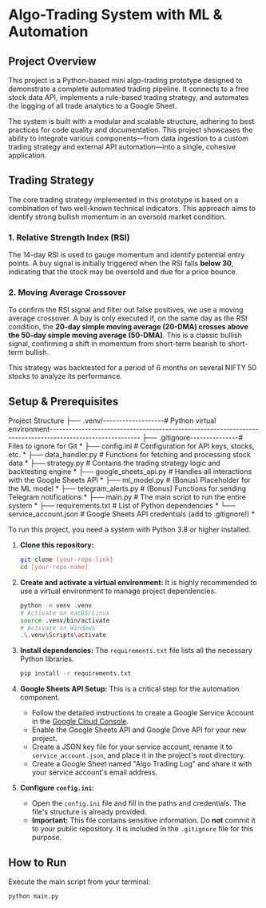 # Algo-Trading System with ML & Automation

## Project Overview

This project is a Python-based mini algo-trading prototype designed to demonstrate a complete automated trading pipeline. It connects to a free stock data API, implements a rule-based trading strategy, and automates the logging of all trade analytics to a Google Sheet.

The system is built with a modular and scalable structure, adhering to best practices for code quality and documentation. This project showcases the ability to integrate various components—from data ingestion to a custom trading strategy and external API automation—into a single, cohesive application.

## Trading Strategy

The core trading strategy implemented in this prototype is based on a combination of two well-known technical indicators. This approach aims to identify strong bullish momentum in an oversold market condition.

### 1. **Relative Strength Index (RSI)**
The 14-day RSI is used to gauge momentum and identify potential entry points. A buy signal is initially triggered when the RSI falls **below 30**, indicating that the stock may be oversold and due for a price bounce.

### 2. **Moving Average Crossover**
To confirm the RSI signal and filter out false positives, we use a moving average crossover. A buy is only executed if, on the same day as the RSI condition, the **20-day simple moving average (20-DMA) crosses above the 50-day simple moving average (50-DMA)**. This is a classic bullish signal, confirming a shift in momentum from short-term bearish to short-term bullish.

This strategy was backtested for a period of 6 months on several NIFTY 50 stocks to analyze its performance.

## Setup & Prerequisites

Project Structure
├── .venv/-------------------# Python virtual environment---------------------------------------------------------------------------------------------------------- 
├── .gitignore---------------# Files to ignore for Git                                                                                                          *
├── config.ini               # Configuration for API keys, stocks, etc.                                                                                         *
├── data_handler.py          # Functions for fetching and processing stock data                                                                                 *
├── strategy.py              # Contains the trading strategy logic and backtesting engine                                                                       *
├── google_sheets_api.py     # Handles all interactions with the Google Sheets API                                                                              *
├── ml_model.py              # (Bonus) Placeholder for the ML model                                                                                             *
├── telegram_alerts.py       # (Bonus) Functions for sending Telegram notifications                                                                             *
├── main.py                  # The main script to run the entire system                                                                                         *
├── requirements.txt         # List of Python dependencies                                                                                                      *
└── service_account.json     # Google Sheets API credentials (add to .gitignore!)                                                                               *

To run this project, you need a system with Python 3.8 or higher installed.

1.  **Clone this repository:**
    ```bash
    git clone [your-repo-link]
    cd [your-repo-name]
    ```

2.  **Create and activate a virtual environment:**
    It is highly recommended to use a virtual environment to manage project dependencies.
    ```bash
    python -m venv .venv
    # Activate on macOS/Linux
    source .venv/bin/activate
    # Activate on Windows
    .\.venv\Scripts\activate
    ```

3.  **Install dependencies:**
    The `requirements.txt` file lists all the necessary Python libraries.
    ```bash
    pip install -r requirements.txt
    ```

4.  **Google Sheets API Setup:**
    This is a critical step for the automation component.
    * Follow the detailed instructions to create a Google Service Account in the [Google Cloud Console](https://console.cloud.google.com/).
    * Enable the Google Sheets API and Google Drive API for your new project.
    * Create a JSON key file for your service account, rename it to `service_account.json`, and place it in the project's root directory.
    * Create a Google Sheet named "Algo Trading Log" and share it with your service account's email address.

5.  **Configure `config.ini`:**
    * Open the `config.ini` file and fill in the paths and credentials. The file's structure is already provided.
    * **Important:** This file contains sensitive information. Do **not** commit it to your public repository. It is included in the `.gitignore` file for this purpose.

## How to Run

Execute the main script from your terminal:
```bash
python main.py
